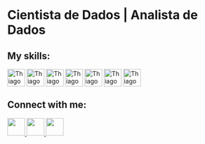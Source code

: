 # Cientista de Dados | Analista de Dados

## My skills:
<div style="display: inline_block">  
  <img align="center" alt="ThiagoFerreira" width="40" src="https://cdn.jsdelivr.net/gh/devicons/devicon/icons/jupyter/jupyter-original-wordmark.svg">
  <img align="center" alt="ThiagoFerreira" width="40" src="https://cdn.jsdelivr.net/gh/devicons/devicon/icons/python/python-original.svg">  
  <img align="center" alt="ThiagoFerreira" width="40" src="https://cdn.jsdelivr.net/gh/devicons/devicon/icons/rstudio/rstudio-original.svg">  
  <img align="center" alt="ThiagoFerreira" width="40" src="https://cdn.jsdelivr.net/gh/devicons/devicon/icons/java/java-original.svg">
  <img align="center" alt="ThiagoFerreira" width="40" src="https://cdn.jsdelivr.net/gh/devicons/devicon/icons/html5/html5-original.svg">
  <img align="center" alt="ThiagoFerreira" width="40" src="https://cdn.jsdelivr.net/gh/devicons/devicon/icons/css3/css3-original.svg">
  <img align="center" alt="ThiagoFerreira" width="40" src="https://cdn.jsdelivr.net/gh/devicons/devicon/icons/javascript/javascript-original.svg">  
</div>

## Connect with me:
<div>    
   <a href="https://www.linkedin.com/in/tferreirasilva/">
    <img width=40 src="https://cdn.jsdelivr.net/gh/devicons/devicon/icons/linkedin/linkedin-original.svg" />
  </a>
 
  <a href = "mailto:thiago.ferreirawd@gmail.com">
      <img width=40 src="https://cdn.jsdelivr.net/gh/devicons/devicon/icons/google/google-original.svg" />
  </a>
  
  <a href = "https://www.facebook.com/thiago.ferreira.50746">
    <img width=40 src="https://cdn.jsdelivr.net/gh/devicons/devicon/icons/facebook/facebook-original.svg" />
  </a>
</div>

#
